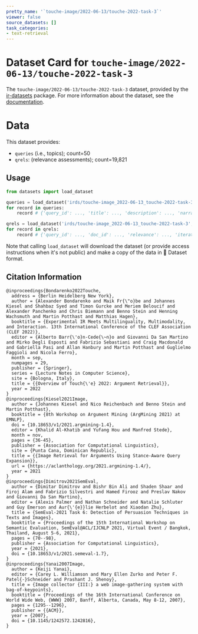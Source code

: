 ```yaml
---
pretty_name: '`touche-image/2022-06-13/touche-2022-task-3`'
viewer: false
source_datasets: []
task_categories:
- text-retrieval
---
```


# Dataset Card for `touche-image/2022-06-13/touche-2022-task-3`

The `touche-image/2022-06-13/touche-2022-task-3` dataset, provided by the [ir-datasets](https://ir-datasets.com/) package.
For more information about the dataset, see the [documentation](https://ir-datasets.com/touche-image#touche-image/2022-06-13/touche-2022-task-3).

# Data

This dataset provides:
 - `queries` (i.e., topics); count=50
 - `qrels`: (relevance assessments); count=19,821


## Usage

```python
from datasets import load_dataset

queries = load_dataset('irds/touche-image_2022-06-13_touche-2022-task-3', 'queries')
for record in queries:
    record # {'query_id': ..., 'title': ..., 'description': ..., 'narrative': ...}

qrels = load_dataset('irds/touche-image_2022-06-13_touche-2022-task-3', 'qrels')
for record in qrels:
    record # {'query_id': ..., 'doc_id': ..., 'relevance': ..., 'iteration': ...}

```

Note that calling `load_dataset` will download the dataset (or provide access instructions when it's not public) and make a copy of the
data in 🤗 Dataset format.

## Citation Information

```
@inproceedings{Bondarenko2022Touche,
  address = {Berlin Heidelberg New York},
  author = {Alexander Bondarenko and Maik Fr{\"o}be and Johannes Kiesel and Shahbaz Syed and Timon Gurcke and Meriem Beloucif and Alexander Panchenko and Chris Biemann and Benno Stein and Henning Wachsmuth and Martin Potthast and Matthias Hagen},
  booktitle = {Experimental IR Meets Multilinguality, Multimodality, and Interaction. 13th International Conference of the CLEF Association (CLEF 2022)},
  editor = {Alberto Barr{\'o}n-Cede{\~n}o and Giovanni Da San Martino and Mirko Degli Esposti and Fabrizio Sebastiani and Craig Macdonald and Gabriella Pasi and Allan Hanbury and Martin Potthast and Guglielmo Faggioli and Nicola Ferro},
  month = sep,
  numpages = 29,
  publisher = {Springer},
  series = {Lecture Notes in Computer Science},
  site = {Bologna, Italy},
  title = {{Overview of Touch{\'e} 2022: Argument Retrieval}},
  year = 2022
}
@inproceedings{Kiesel2021Image,
  author = {Johannes Kiesel and Nico Reichenbach and Benno Stein and Martin Potthast},
  booktitle = {8th Workshop on Argument Mining (ArgMining 2021) at EMNLP},
  doi = {10.18653/v1/2021.argmining-1.4},
  editor = {Khalid Al-Khatib and Yufang Hou and Manfred Stede},
  month = nov,
  pages = {36-45},
  publisher = {Association for Computational Linguistics},
  site = {Punta Cana, Dominican Republic},
  title = {{Image Retrieval for Arguments Using Stance-Aware Query Expansion}},
  url = {https://aclanthology.org/2021.argmining-1.4/},
  year = 2021
}
@inproceedings{Dimitrov2021SemEval,
  author = {Dimitar Dimitrov and Bishr Bin Ali and Shaden Shaar and Firoj Alam and Fabrizio Silvestri and Hamed Firooz and Preslav Nakov and Giovanni Da San Martino},
  editor = {Alexis Palmer and Nathan Schneider and Natalie Schluter and Guy Emerson and Aur{\'{e}}lie Herbelot and Xiaodan Zhu},
  title = {SemEval-2021 Task 6: Detection of Persuasion Techniques in Texts and Images},
  booktitle = {Proceedings of the 15th International Workshop on Semantic Evaluation, SemEval@ACL/IJCNLP 2021, Virtual Event / Bangkok, Thailand, August 5-6, 2021},
  pages = {70--98},
  publisher = {Association for Computational Linguistics},
  year = {2021},
  doi = {10.18653/v1/2021.semeval-1.7},
}
@inproceedings{Yanai2007Image,
  author = {Keiji Yanai},
  editor = {Carey L. Williamson and Mary Ellen Zurko and Peter F. Patel{-}Schneider and Prashant J. Shenoy},
  title = {Image collector {III:} a web image-gathering system with bag-of-keypoints},
  booktitle = {Proceedings of the 16th International Conference on World Wide Web, {WWW} 2007, Banff, Alberta, Canada, May 8-12, 2007},
  pages = {1295--1296},
  publisher = {{ACM}},
  year = {2007},
  doi = {10.1145/1242572.1242816},
}
```
